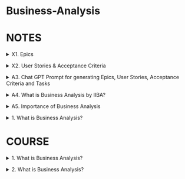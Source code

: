 # Business-Analysis

# NOTES

<details>
<summary>X1. Epics </summary>

# Epic - Counsellor Onboarding

### Description

As a counsellor i want to be able to onboard on the e-counselling web app so that i can have access to the system.

![image](https://github.com/omeatai/Business-Analysis/assets/32337103/832bcd8b-082f-4d89-a378-4a09060c499c)

<img width="1534" alt="image" src="https://github.com/omeatai/Business-Analysis/assets/32337103/33dfd961-b282-4183-8d37-3f7ca3e2f64c">
<img width="1534" alt="image" src="https://github.com/omeatai/Business-Analysis/assets/32337103/c2b979f0-6d9b-4c57-8b1b-9e884de15763">
<img width="1534" alt="image" src="https://github.com/omeatai/Business-Analysis/assets/32337103/f1373f96-f137-4fde-b31b-009272abcbee">


#END</details>
<details>
<summary>X2. User Stories & Acceptance Criteria </summary>

# User Stories & Acceptance Criteria

### Why do we need this?

- We need to be able to provide users with an interface in the app to sign-in securely by entering their login credentials so that they can be verified and allowed access.

### Job Story

- As a user
- I want to be able to provide my email and password
- So that i can sign-in to have access to the application

### Preconditions

- User must have a valid email address
- User is on the login page of the application

### User Flow

- User opens app and is shown login page if not logged in
- User enters email address
- User enters password
- User clicks on [sign-in] button

### Post conditions

- User credentials are verified.
- If credentials are valid, User is granted access to application’s features.

### Acceptance Criteria

#### On successful Login, existing Users will be granted access to the app. 

- GIVEN that User is existing
- AND Login Page is loaded
- WHEN mandatory fields are correctly populated with credentials
- AND the User clicks on the "Sign-in" button
- THEN the User is verified 
- AND granted access to the application

#### All mandatory fields must be populated correctly to successfully login.

- GIVEN that User is existing
- AND Login Page is loaded
- WHEN mandatory fields are NOT correctly populated with credentials
- AND the User clicks on the "Sign-in" button
- THEN the User's verification will fail 
- AND redirected back to the Login page
- AND an Error message is displayed to confirm failed attempt

#### New users cannot login because verification will fail and will receive an error message on attempt. 

- GIVEN that User is new
- AND Login Page is loaded
- WHEN mandatory fields are correctly populated with credentials
- AND the User clicks on the "Sign-in" button
- THEN the User's verification will fail
- AND redirected back to the Login page
- AND an Error message is displayed to confirm failed attempt  

#### Happy Path

- Must ensure that the email address follows the format of hello@yourmail.com
  
- Must ensure that the password satisfies the following conditions

```txt
- minimum of 6 characters
- maximum of 12 characters
- must be alphanumeric
- must have at least one uppercase
- must have at least one lowercase
- must have at least one number
- must be hidden on the password field with asterisk*
```

- Must ensure that the login page loads in less than one second.

- Must ensure that when the user clicks on the Sign-in button,  that the user’s credentials are immediately sent to the backend for verification when credentials are correctly entered.

#### Unhappy Path

- Must ensure that if the User enters an incorrect email format

```txt
- The error message should say: ‘You have entered a wrong email format. Please ensure your format is hello@yourmail.com’ 
- The error message should appear below the email address in red font colour.
```

- Must ensure that if the User enters the wrong email or password

```txt
- The error message should say: ‘Your email or password is incorrect. Try again!’
- The error message should appear above the email address in red font colour.
```

- Must ensure that “Forgot Password” link option is provided to reset password if user has forgotten the password.

- Account should be locked after 5 failed login attempts.

<img width="960" alt="image" src="https://github.com/omeatai/Business-Analysis/assets/32337103/5f9e75dc-24e5-45ca-a1d8-6feb40828476">
<img width="960" alt="image" src="https://github.com/omeatai/Business-Analysis/assets/32337103/dea804a4-f03c-4341-8920-c88d3f1267aa">
<img width="960" alt="image" src="https://github.com/omeatai/Business-Analysis/assets/32337103/9cacb6c7-2cdc-4828-94fc-2af68951b466">
<img width="960" alt="image" src="https://github.com/omeatai/Business-Analysis/assets/32337103/ad981223-b26e-464b-817a-2b5976253258">
<img width="960" alt="image" src="https://github.com/omeatai/Business-Analysis/assets/32337103/e81b5d63-72fc-4508-adfc-97fdbbcd31f2">
<img width="960" alt="image" src="https://github.com/omeatai/Business-Analysis/assets/32337103/fc21249c-0f95-4da4-a4d2-fe4d0c5d8f00">
<img width="960" alt="image" src="https://github.com/omeatai/Business-Analysis/assets/32337103/9f640d25-d5c9-4eb8-b934-bb3b1eea51a7">
<img width="960" alt="image" src="https://github.com/omeatai/Business-Analysis/assets/32337103/0519441a-0ee7-4f5c-aaf3-9f2b6cbd1285">
<img width="960" alt="image" src="https://github.com/omeatai/Business-Analysis/assets/32337103/2ac8423c-fb15-48bb-983b-f5068091874b">
<img width="960" alt="image" src="https://github.com/omeatai/Business-Analysis/assets/32337103/3acdcc51-2af2-4d7d-a8df-24ae3f860fa2">

<img width="1534" alt="image" src="https://github.com/omeatai/Business-Analysis/assets/32337103/95c7a92c-3e61-4e57-9fcd-70140afcecf8">
<img width="1490" alt="image" src="https://github.com/omeatai/Business-Analysis/assets/32337103/b59d2070-b794-4ca0-b843-566c10fdbbe5">
<img width="1534" alt="image" src="https://github.com/omeatai/Business-Analysis/assets/32337103/69c1db3d-a4ac-4b69-826c-aa6fdb08cdcb">
<img width="1490" alt="image" src="https://github.com/omeatai/Business-Analysis/assets/32337103/0cc7f1b4-3507-4300-a9e1-2941ab396d59">
<img width="1490" alt="image" src="https://github.com/omeatai/Business-Analysis/assets/32337103/bb00a818-8dec-49d4-9889-2fb140c8bb20">
<img width="1490" alt="image" src="https://github.com/omeatai/Business-Analysis/assets/32337103/8aeb14c8-a861-4a9d-8ee3-272e88a40379">

#END</details>
<details>
<summary>A3. Chat GPT Prompt for generating Epics, User Stories, Acceptance Criteria and Tasks </summary>

```txt
Act as world class product owner, generate epics, user stories, acceptance criteria, and tasks for the following software feature:

the feature is create secure login for registered customers on our banking app.
```

#END</details>

<details>
<summary>A4. What is Business Analysis by IIBA? </summary>

## What is Business Analysis by IIBA?

### "The practice of enabling change in an enterprise by defining needs and recommending solutions that deliver value to the stakeholders"

- Understand the structure and dynamics of the company
- Technique of understanding business needs
- Solutions often revolve near to systems development, process improvement, strategic planning, and policy advancement
- Generating effective solutions
- Providing the required documentation 
- Assigning sufficient resources
- Achieving greater efficiency

#END</details>

<details>
<summary>A5. Importance of Business Analysis </summary>

# Importance of Business Analysis

The Benefits of Business Analysis:

- Analyze the business requirements
- Frame the proper planning
- Has particular pattern of documents
- Create adequate documentations
- Identify and develop various actions
- Improve the company standards

A Business Analyst involves himself (herself) in the implementation phase and also identifies various ways to reach the estimated goals. 
He/she plays an instrumental role throughout the project lifecycle and thereby increases the demand for business analysts in every organization.

#END</details>

<details>
<summary>1. What is Business Analysis? </summary>

# What is Business Analysis?



#END</details>

# COURSE

<details>
<summary>1. What is Business Analysis? </summary>

# What is Business Analysis?


#END</details>

<details>
<summary>2. What is Business Analysis? </summary>

# What is Business Analysis?


#END</details>
